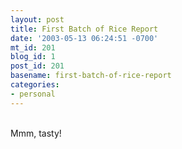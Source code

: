 ```yaml
---
layout: post
title: First Batch of Rice Report
date: '2003-05-13 06:24:51 -0700'
mt_id: 201
blog_id: 1
post_id: 201
basename: first-batch-of-rice-report
categories:
- personal
---
```

<br />Mmm, tasty!<br /><br /><br />
